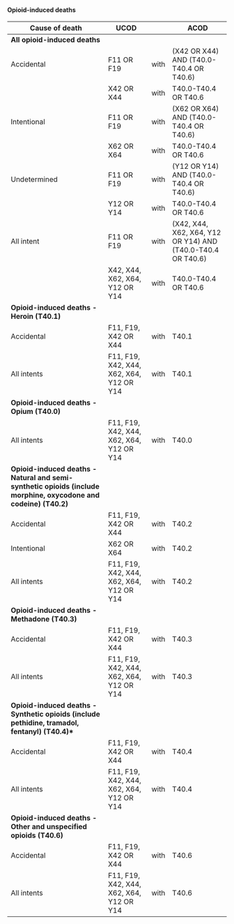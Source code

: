 #### Opioid-induced deaths

| **Cause of death** | **UCOD**        |                 | **ACOD**        |
| --- | --- | --- | ---|
| **All opioid-induced deaths**  |                 |                 |                 |
| Accidental    | F11 OR F19      | with            | (X42 OR X44) AND (T40.0-T40.4 OR T40.6)    |
|                 | X42 OR X44      | with            | T40.0-T40.4 OR T40.6           |
| Intentional   | F11 OR F19      | with            | (X62 OR X64) AND (T40.0-T40.4 OR T40.6)          |
|                 | X62 OR X64      | with            | T40.0-T40.4 OR T40.6           |
| Undetermined  | F11 OR F19      | with            | (Y12 OR Y14) AND (T40.0-T40.4 OR  T40.6)          |
|                 | Y12 OR Y14      | with            | T40.0-T40.4 OR T40.6           |
| All intent    | F11 OR F19      | with            | (X42, X44, X62, X64, Y12 OR Y14) AND (T40.0-T40.4 OR T40.6) |
|                 | X42, X44, X62, X64, Y12 OR Y14 | with            | T40.0-T40.4 OR T40.6 |
| **Opioid-induced deaths - Heroin (T40.1)** |                 |                 |                 |
| Accidental    | F11, F19, X42 OR X44  | with            | T40.1           |
| All intents   | F11, F19, X42, X44, X62, X64, Y12 OR Y14 | with            | T40.1           |
| **Opioid-induced deaths - Opium (T40.0)** | | | |
| All intents   | F11, F19, X42, X44, X62, X64, Y12 OR Y14| with            | T40.0           |
| **Opioid-induced deaths - Natural and semi-synthetic opioids (include morphine, oxycodone and codeine) (T40.2)** | | | |
| Accidental    | F11, F19, X42 OR X44  | with            | T40.2           |
| Intentional   | X62 OR X64      | with            | T40.2           |
| All intents   | F11, F19, X42, X44, X62, X64, Y12 OR Y14 | with            | T40.2           |
| **Opioid-induced deaths - Methadone (T40.3)**  | | | |
| Accidental    | F11, F19, X42 OR X44  | with            | T40.3           |
| All intents   | F11, F19, X42, X44, X62, X64, Y12 OR Y14 | with            | T40.3           |
| **Opioid-induced deaths - Synthetic opioids (include pethidine, tramadol, fentanyl) (T40.4)\*** | | | ||
| Accidental    | F11, F19, X42 OR X44  | with            | T40.4           |
| All intents   | F11, F19, X42, X44, X62, X64, Y12 OR Y14 | with            | T40.4           |
| **Opioid-induced deaths - Other and unspecified opioids (T40.6)** | | | |
| Accidental    | F11, F19, X42 OR X44 | with            | T40.6           |
| All intents   | F11, F19, X42, X44, X62, X64, Y12 OR Y14 | with            | T40.6           |
